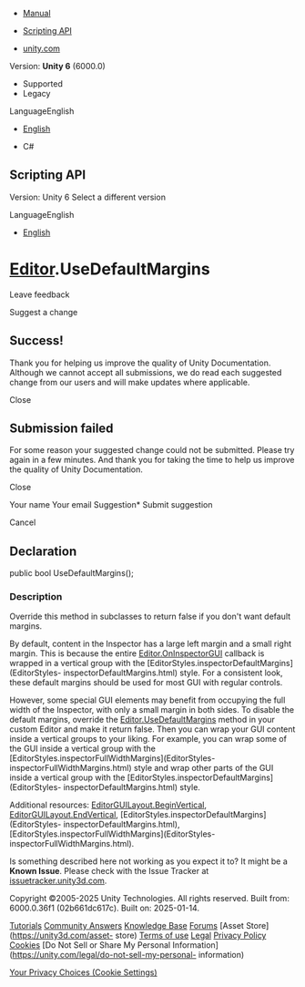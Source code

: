 [ ]()

  * [Manual](../Manual/index.html)
  * [Scripting API](../ScriptReference/index.html)

  * [unity.com](https://unity.com/)

Version: **Unity 6** (6000.0)

  * Supported
  * Legacy

LanguageEnglish

  * [English]()

  * C#

[ ](https://docs.unity3d.com)

## Scripting API

Version: Unity 6 Select a different version

LanguageEnglish

  * [English]()

#  [Editor](Editor.html).UseDefaultMargins

Leave feedback

Suggest a change

## Success!

Thank you for helping us improve the quality of Unity Documentation. Although
we cannot accept all submissions, we do read each suggested change from our
users and will make updates where applicable.

Close

## Submission failed

For some reason your suggested change could not be submitted. Please <a>try
again</a> in a few minutes. And thank you for taking the time to help us
improve the quality of Unity Documentation.

Close

Your name Your email Suggestion* Submit suggestion

Cancel

[ ]()

## Declaration

public bool UseDefaultMargins();

### Description

Override this method in subclasses to return false if you don't want default
margins.

By default, content in the Inspector has a large left margin and a small right
margin. This is because the entire
[Editor.OnInspectorGUI](Editor.OnInspectorGUI.html) callback is wrapped in a
vertical group with the [EditorStyles.inspectorDefaultMargins](EditorStyles-
inspectorDefaultMargins.html) style. For a consistent look, these default
margins should be used for most GUI with regular controls.  
  
However, some special GUI elements may benefit from occupying the full width
of the Inspector, with only a small margin in both sides. To disable the
default margins, override the
[Editor.UseDefaultMargins](Editor.UseDefaultMargins.html) method in your
custom Editor and make it return false. Then you can wrap your GUI content
inside a vertical groups to your liking. For example, you can wrap some of the
GUI inside a vertical group with the
[EditorStyles.inspectorFullWidthMargins](EditorStyles-
inspectorFullWidthMargins.html) style and wrap other parts of the GUI inside a
vertical group with the [EditorStyles.inspectorDefaultMargins](EditorStyles-
inspectorDefaultMargins.html) style.  
  
Additional resources:
[EditorGUILayout.BeginVertical](EditorGUILayout.BeginVertical.html),
[EditorGUILayout.EndVertical](EditorGUILayout.EndVertical.html),
[EditorStyles.inspectorDefaultMargins](EditorStyles-
inspectorDefaultMargins.html),
[EditorStyles.inspectorFullWidthMargins](EditorStyles-
inspectorFullWidthMargins.html).

Is something described here not working as you expect it to? It might be a
**Known Issue**. Please check with the Issue Tracker at
[issuetracker.unity3d.com](https://issuetracker.unity3d.com).

Copyright ©2005-2025 Unity Technologies. All rights reserved. Built from:
6000.0.36f1 (02b661dc617c). Built on: 2025-01-14.

[Tutorials](https://unity3d.com/learn) [Community
Answers](https://answers.unity3d.com) [Knowledge
Base](https://support.unity3d.com/hc/en-us)
[Forums](https://forum.unity3d.com) [Asset Store](https://unity3d.com/asset-
store) [Terms of use](https://docs.unity3d.com/Manual/TermsOfUse.html)
[Legal](https://unity.com/legal) [Privacy
Policy](https://unity.com/legal/privacy-policy)
[Cookies](https://unity.com/legal/cookie-policy) [Do Not Sell or Share My
Personal Information](https://unity.com/legal/do-not-sell-my-personal-
information)

[Your Privacy Choices (Cookie Settings)](javascript:void\(0\);)

